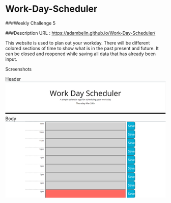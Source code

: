 # Work-Day-Scheduler
###Weekly Challenge 5

###Description
URL : https://adambelin.github.io/Work-Day-Scheduler/

This website is used to plan out your workday. There will be different colored sections of time to show what is in the past present and future. It can be closed and reopened while saving all data that has already been input.

Screenshots

Header
![](assets/images/header.png)
Body
![](assets/images/body.png)